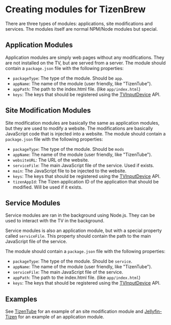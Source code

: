# Creating modules for TizenBrew

There are three types of modules: applications, site modifications and services. The modules itself are normal NPM/Node modules but special.

## Application Modules

Application modules are simply web pages without any modifications. They are not installed on the TV, but are served from a server. The module should contain a `package.json` file with the following properties:

- `packageType`: The type of the module. Should be `app`.
- `appName`: The name of the module (user friendly, like "TizenTube").
- `appPath`: The path to the index.html file. (like `app/index.html`)
- `keys`: The keys that should be registered using the [TVInputDevice](https://developer.samsung.com/smarttv/develop/api-references/tizen-web-device-api-references/tvinputdevice-api.html) API.

## Site Modification Modules

Site modification modules are basically the same as application modules, but they are used to modify a website. The modifications are basically JavaScript code that is injected into a website. The module should contain a `package.json` file with the following properties:

- `packageType`: The type of the module. Should be `mods`
- `appName`: The name of the module (user friendly, like "TizenTube").
- `websiteURL`: The URL of the website.
- `serviceFile`: The main JavaScript file of the service. Used if exists.
- `main`: The JavaScript file to be injected to the website.
- `keys`: The keys that should be registered using the [TVInputDevice](https://developer.samsung.com/smarttv/develop/api-references/tizen-web-device-api-references/tvinputdevice-api.html) API.
- `tizenAppId`: The Tizen application ID of the application that should be modified. Will be used if it exists.

## Service Modules

Service modules are ran in the background using Node.js. They can be used to interact with the TV in the background.

Service modules is also an application module, but with a special property called `serviceFile`. This property should contain the path to the main JavaScript file of the service.

The module should contain a `package.json` file with the following properties:

- `packageType`: The type of the module. Should be `service`.
- `appName`: The name of the module (user friendly, like "TizenTube").
- `serviceFile`: The main JavaScript file of the service.
- `appPath`: The path to the index.html file. (like `app/index.html`)
- `keys`: The keys that should be registered using the [TVInputDevice](https://developer.samsung.com/smarttv/develop/api-references/tizen-web-device-api-references/tvinputdevice-api.html) API.


## Examples

See [TizenTube](https://github.com/reisxd/TizenTube) for an example of an site modification module and [Jellyfin-Tizen](https://github.com/GlenLowland/jellyfin-tizen-npm-publish) for an example of an application module.